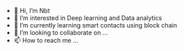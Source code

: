 - 👋 Hi, I’m Nbt
- 👀 I’m interested in Deep learning and Data analytics
- 🌱 I’m currently learning smart contacts using block chain
- 💞️ I’m looking to collaborate on ...
- 📫 How to reach me ...

<!---
bhanuteja625/bhanuteja625 is a ✨ special ✨ repository because its `README.md` (this file) appears on your GitHub profile.
You can click the Preview link to take a look at your changes.
--->
